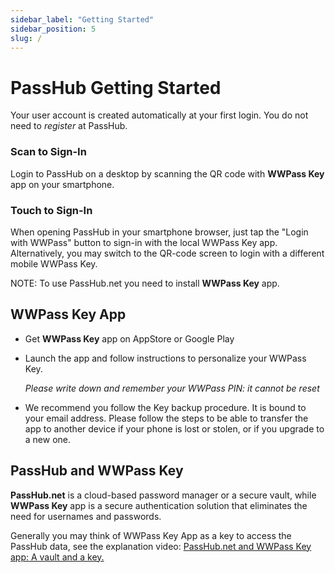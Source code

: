 ```yaml
---
sidebar_label: "Getting Started"
sidebar_position: 5
slug: /
---
```


# PassHub Getting Started

Your user account is created automatically at your first login. You do not need to _register_ at PassHub.

### Scan to Sign-In

Login to PassHub on a desktop by scanning the QR code with **WWPass Key** app on your smartphone.

### Touch to Sign-In

When opening PassHub in your smartphone browser, just tap the "Login with WWPass" button to sign-in with the local WWPass Key app. Alternatively, you may switch to the QR-code screen to login with a different mobile WWPass Key.

NOTE: To use PassHub.net you need to install **WWPass Key** app.

## WWPass Key App

- Get **WWPass Key** app on AppStore or Google Play
- Launch the app and follow instructions to personalize your WWPass Key.

  _Please write down and remember your WWPass PIN: it cannot be reset_

- We recommend you follow the Key backup procedure. It is bound to your email address. Please follow the steps to be able to transfer the app to another device if your phone is lost or stolen, or if you upgrade to a new one.


## PassHub and WWPass Key

**PassHub.net** is a cloud-based password manager or a secure vault, while **WWPass Key** app is a secure authentication solution that eliminates the need for usernames and passwords.

Generally you may think of WWPass Key App as a key to access the PassHub data, see the explanation video: [PassHub.net and WWPass Key app: A vault and a key.](https://www.youtube.com/watch?v=hue3tTY26Ek)


